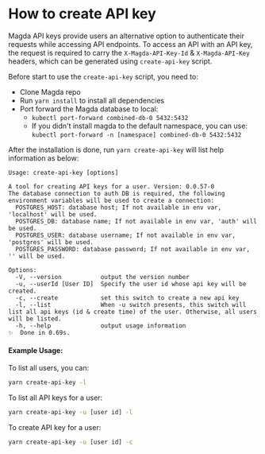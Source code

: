 # How to create API key

Magda API keys provide users an alternative option to authenticate their requests while accessing API endpoints. To access an API with an API key, the request is required to carry the `X-Magda-API-Key-Id` & `X-Magda-API-Key` headers, which can be generated using `create-api-key` script.

Before start to use the `create-api-key` script, you need to:

-   Clone Magda repo
-   Run `yarn install` to install all dependencies
-   Port forward the Magda database to local:
    -   `kubectl port-forward combined-db-0 5432:5432`
    -   If you didn't install magda to the default namespace, you can use: `kubectl port-forward -n [namespace] combined-db-0 5432:5432`

After the installation is done, run `yarn create-api-key` will list help information as below:

```
Usage: create-api-key [options]

A tool for creating API keys for a user. Version: 0.0.57-0
The database connection to auth DB is required, the following environment variables will be used to create a connection:
  POSTGRES_HOST: database host; If not available in env var, 'localhost' will be used.
  POSTGRES_DB: database name; If not available in env var, 'auth' will be used.
  POSTGRES_USER: database username; If not available in env var, 'postgres' will be used.
  POSTGRES_PASSWORD: database password; If not available in env var, '' will be used.

Options:
  -V, --version           output the version number
  -u, --userId [User ID]  Specify the user id whose api key will be created.
  -c, --create            set this switch to create a new api key
  -l, --list              When -u switch presents, this switch will list all api keys (id & create time) of the user. Otherwise, all users will be listed.
  -h, --help              output usage information
✨  Done in 0.69s.
```

#### Example Usage:

To list all users, you can:

```bash
yarn create-api-key -l
```

To list all API keys for a user:

```bash
yarn create-api-key -u [user id] -l
```

To create API key for a user:

```bash
yarn create-api-key -u [user id] -c
```
